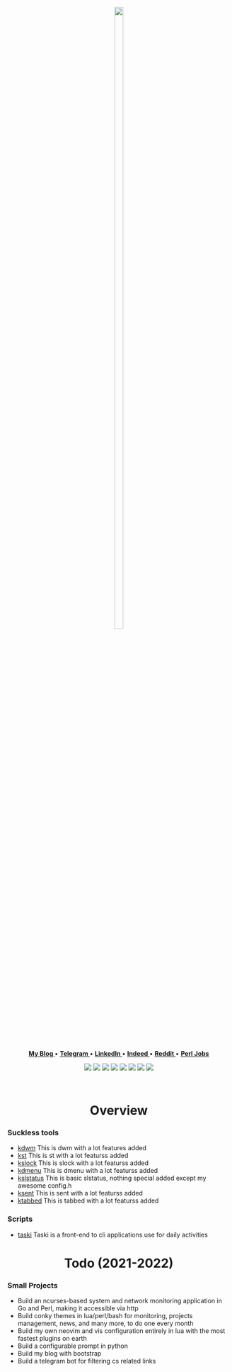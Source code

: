 <p align="center">
  <img height=60% width=20% src="https://images.wallpaperscraft.com/image/single/space_art_spiral_star_glow_94003_1600x900.jpg">
</p>
<p align="center">
<b><a href="none"> My Blog </a></b>
•
<b><a href="none"> Telegram </a></b>
•
<b><a href="none"> LinkedIn </a></b>
•
<b><a href="none"> Indeed </a></b>
•
<b><a href="mailto:tcheukueppo@gmail.com"> Reddit </a></b>
 •
<b><a href="none"> Perl Jobs </a></b>
<!--<b><a href="https://www.paypal.me/bobbyhub">Sponsor</a></b>-->
</p>
<p align="center">
<img src="https://img.shields.io/badge/c-%2357A143.svg?&style=for-the-badge&logo=c&logoColor=white"/>
<img src="https://img.shields.io/badge/bash-%2300ADD8.svg?&style=for-the-badge&logo=linux&logoColor=white" />
<img src="https://img.shields.io/badge/perl-%23020000.svg?&style=for-the-badge&logo=perl&logoColor=white"/>
<img src="https://img.shields.io/badge/go-%2300ADD8.svg?&style=for-the-badge&logo=go&logoColor=white" />
<img src="https://img.shields.io/badge/lua-%232C2D72.svg?&style=for-the-badge&logo=lua&logoColor=white"/>
<img src="https://img.shields.io/badge/C++%20-%23007ACC.svg?&style=for-the-badge&logo=Cplusplus&logoColor=white"/>
<img src="https://img.shields.io/badge/python-%2357A143.svg?&style=for-the-badge&logo=python&logoColor=white"/>
<img src="https://img.shields.io/badge/javascript-%23f7a41d.svg?&style=for-the-badge&logo=javascript&logoColor=white"/>
</p>
<br>
<div align="center">
  
# Overview

</div>

### Suckless tools

  - [kdwm](https://github.com/tcheukueppo/kdwm) This is dwm with a lot features added
  - [kst](https://github.com/tcheukueppo/kst) This is st with a lot featurss added
  - [kslock](https://github.com/tcheukueppo/kslock) This is slock with a lot featurss added
  - [kdmenu](https://github.com/tcheukueppo/kdmenu) This is dmenu with a lot featurss added
  - [kslstatus](https://github.com/tcheukueppo/kslstatus) This is basic slstatus, nothing special added except my awesome config.h
  - [ksent](https://github.com/tcheukueppo/ksent) This is sent with a lot featurss added
  - [ktabbed](https://github.com/tcheukueppo/ktabbed) This is tabbed with a lot featurss added

### Scripts

  - [taski](https://github.com/tcheukueppo/taski) Taski is a front-end to cli applications use for daily activities

<div align="center">
  
# Todo (2021-2022)

</div>

### Small Projects

- Build an ncurses-based system and network monitoring application in Go and Perl, making it accessible via http
- Build conky themes in lua/perl/bash for monitoring, projects management, news, and many more, to do one every month
- Build my own neovim and vis configuration entirely in lua with the most fastest plugins on earth
- Build a configurable prompt in python
- Build my blog with bootstrap
- Build a telegram bot for filtering cs related links
